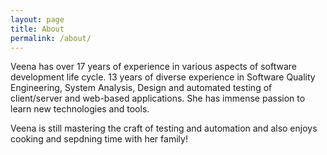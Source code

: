 ```yaml
---
layout: page
title: About
permalink: /about/
---
```


Veena has over 17 years of experience in various aspects of software development life cycle. 13 years of diverse experience in Software Quality Engineering, System Analysis, Design and automated testing of client/server and web-based applications. She has immense passion to learn new technologies and tools.

Veena is still mastering the craft of testing and automation and also enjoys cooking and sepdning time with her family!
